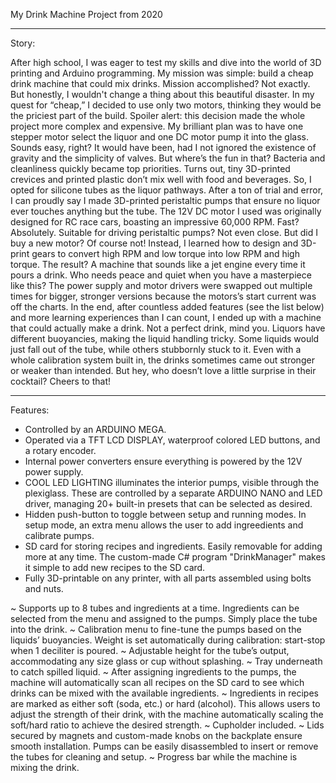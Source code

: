 My Drink Machine Project from 2020
__________________________________

Story:

After high school, I was eager to test my skills and dive into the world of 3D printing and Arduino programming. 
My mission was simple: build a cheap drink machine that could mix drinks. Mission accomplished? Not exactly. But honestly, I wouldn't change a thing about this beautiful disaster.
In my quest for “cheap,” I decided to use only two motors, thinking they would be the priciest part of the build. Spoiler alert: this decision made the whole project more complex and expensive. 
My brilliant plan was to have one stepper motor select the liquor and one DC motor pump it into the glass. Sounds easy, right? 
It would have been, had I not ignored the existence of gravity and the simplicity of valves. But where’s the fun in that?
Bacteria and cleanliness quickly became top priorities. Turns out, tiny 3D-printed crevices and printed plastic don’t mix well with food and beverages. So, I opted for silicone tubes as the liquor pathways.
After a ton of trial and error, I can proudly say I made 3D-printed peristaltic pumps that ensure no liquor ever touches anything but the tube.
The 12V DC motor I used was originally designed for RC race cars, boasting an impressive 60,000 RPM. Fast? Absolutely. Suitable for driving peristaltic pumps? Not even close. But did I buy a new motor? 
Of course not! Instead, I learned how to design and 3D-print gears to convert high RPM and low torque into low RPM and high torque. The result? A machine that sounds like a jet engine every time it pours a drink. 
Who needs peace and quiet when you have a masterpiece like this?
The power supply and motor drivers were swapped out multiple times for bigger, stronger versions because the motors’s start current was off the charts. 
In the end, after countless added features (see the list below) and more learning experiences than I can count, I ended up with a machine that could actually make a drink. 
Not a perfect drink, mind you. Liquors have different buoyancies, making the liquid handling tricky. Some liquids would just fall out of the tube, while others stubbornly stuck to it. 
Even with a whole calibration system built in, the drinks sometimes came out stronger or weaker than intended.
But hey, who doesn’t love a little surprise in their cocktail? Cheers to that!

----------------------------------
Features:

- Controlled by an ARDUINO MEGA.
- Operated via a TFT LCD DISPLAY, waterproof colored LED buttons, and a rotary encoder.
- Internal power converters ensure everything is powered by the 12V power supply.
- COOL LED LIGHTING illuminates the interior pumps, visible through the plexiglass. These are controlled by a separate ARDUINO NANO and LED driver, managing 20+ built-in presets that can be selected as desired.
- Hidden push-button to toggle between setup and running modes. In setup mode, an extra menu allows the user to add ingreedients and calibrate pumps.
- SD card for storing recipes and ingredients. Easily removable for adding more at any time. The custom-made C# program "DrinkManager" makes it simple to add new recipes to the SD card.
- Fully 3D-printable on any printer, with all parts assembled using bolts and nuts.

~ Supports up to 8 tubes and ingredients at a time. Ingredients can be selected from the menu and assigned to the pumps. Simply place the tube into the drink.
~ Calibration menu to fine-tune the pumps based on the liquids’ buoyancies. Weight is set automatically during calibration: start-stop when 1 deciliter is poured.
~ Adjustable height for the tube’s output, accommodating any size glass or cup without splashing.
~ Tray underneath to catch spilled liquid.
~ After assigning ingredients to the pumps, the machine will automatically scan all recipes on the SD card to see which drinks can be mixed with the available ingredients.
~ Ingredients in recipes are marked as either soft (soda, etc.) or hard (alcohol). This allows users to adjust the strength of their drink, with the machine automatically scaling the soft/hard ratio to achieve the desired strength.
~ Cupholder included.
~ Lids secured by magnets and custom-made knobs on the backplate ensure smooth installation. Pumps can be easily disassembled to insert or remove the tubes for cleaning and setup.
~ Progress bar while the machine is mixing the drink.
